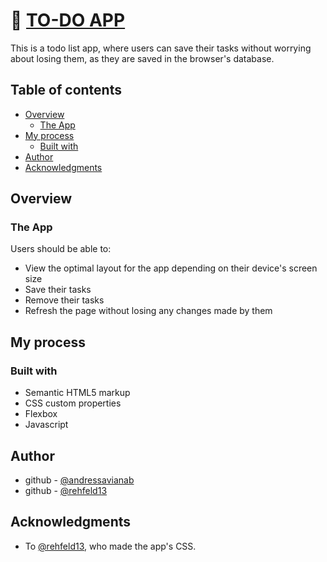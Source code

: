 # 🧮 [TO-DO APP](https://andressavianab.github.io/TODO-APP/)

This is a todo list app, where users can save their tasks without worrying about losing them, as they are saved in the browser's database.

## Table of contents

- [Overview](#overview)
  - [The App](#the-app)
- [My process](#my-process)
  - [Built with](#built-with)
- [Author](#author)
- [Acknowledgments](#Acknowledgments)

## Overview

### The App

Users should be able to:

- View the optimal layout for the app depending on their device's screen size
- Save their tasks
- Remove their tasks
- Refresh the page without losing any changes made by them

## My process

### Built with

- Semantic HTML5 markup
- CSS custom properties
- Flexbox
- Javascript


## Author

- github - [@andressavianab](https://github.com/andressavianab)
- github - [@rehfeld13](https://github.com/rehfeld13)

## Acknowledgments

- To [@rehfeld13](https://github.com/rehfeld13), who made the app's CSS.

